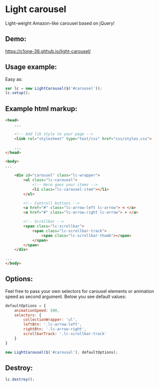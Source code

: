 # Light carousel
Light-weight Amazon-like carousel based on jQuery!

## Demo:
<a href="https://c1one-38.github.io/light-carousel/">https://c1one-38.github.io/light-carousel/</a>

## Usage example:

Easy as:

```js
var lc = new LightCarousel($('#carousel'));
lc.setup();
```

## Example html markup:

```html
<head>
	...

	<!-- Add lib style to your page -->
	<link rel="stylesheet" type="text/css" href="css/styles.css">

	...
</head>

<body>
...

	<div id="carousel" class="lc-wrapper">
		<ul class="lc-carousel">
			<!-- Here goes your items -->
			<li class="lc-carousel-item"></li>
		</ul>

		<!-- Controll buttons -->
		<a href="#" class="lc-arrow-left lc-arrow"> < </a>
		<a href="#" class="lc-arrow-right lc-arrow"> > </a>

		<!-- Scrollbar -->
		<span class="lc-scrollbar">
			<span class="lc-scrollbar-track">
				<span class="lc-scrollbar-thumb"></span>
			</span>
		</span>
	</div>

...
</body>
```

## Options:

Feel free to pass your own selectors for carousel elements or animation speed as second argument. Below you see default values:

```js
defaultOptions = {
	animationSpeed: 500,
	selectors: {
		collectionWrapper: 'ul',
		leftBtn: '.lc-arrow-left',
		rightBtn: '.lc-arrow-right',
		scrollbarTrack: '.lc-scrollbar-track'
	}
}

new LightCarousel($('#carousel'), defaultOptions);
```

## Destroy:

```js
lc.destroy();
```
